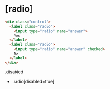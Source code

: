 # [radio]

```html
<div class="control">
  <label class="radio">
    <input type="radio" name="answer">
    Yes
  </label>
  <label class="radio">
    <input type="radio" name="answer" checked>
    No
  </label>
</div>
```

.disabled 
+ .radio[disabled=true]